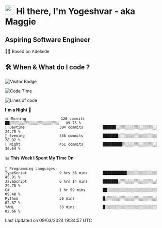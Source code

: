 <h1><img src="https://emojis.slackmojis.com/emojis/images/1531849430/4246/blob-sunglasses.gif?1531849430" width="30"/> Hi there, I'm Yogeshvar - aka Maggie</h1>

## Aspiring Software Engineer
🏂🏻  Based on Adelaide 

## 🛠 When & What do I code ?  

![Visitor Badge](https://visitor-badge.feriirawann.repl.co?username=yogeshvar&repo=yogeshvar&label=Visitors&style=plastic&color=%23457BFF&contentType=svg)

<!--START_SECTION:waka-->
![Code Time](http://img.shields.io/badge/Code%20Time-2%2C739%20hrs%2017%20mins-blue)

![Lines of code](https://img.shields.io/badge/From%20Hello%20World%20I%27ve%20Written-4.1%20million%20lines%20of%20code-blue)

**I'm a Night 🦉** 

```text
🌞 Morning                120 commits         ██░░░░░░░░░░░░░░░░░░░░░░░   09.75 % 
🌆 Daytime                304 commits         ██████░░░░░░░░░░░░░░░░░░░   24.70 % 
🌃 Evening                356 commits         ███████░░░░░░░░░░░░░░░░░░   28.92 % 
🌙 Night                  451 commits         █████████░░░░░░░░░░░░░░░░   36.64 % 
```


📊 **This Week I Spent My Time On** 

```text
💬 Programming Languages: 
TypeScript               9 hrs 36 mins       ███████████░░░░░░░░░░░░░░   45.91 % 
JavaScript               6 hrs 14 mins       ███████░░░░░░░░░░░░░░░░░░   29.78 % 
C#                       1 hr 59 mins        ██░░░░░░░░░░░░░░░░░░░░░░░   09.48 % 
Python                   36 mins             █░░░░░░░░░░░░░░░░░░░░░░░░   02.87 % 
YAML                     33 mins             █░░░░░░░░░░░░░░░░░░░░░░░░   02.66 % 
```


 Last Updated on 09/03/2024 19:34:57 UTC
<!--END_SECTION:waka-->
